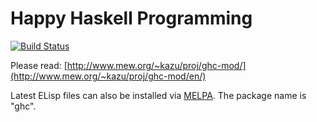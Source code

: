 # Happy Haskell Programming
[![Build Status](https://travis-ci.org/kazu-yamamoto/ghc-mod.png)](https://travis-ci.org/kazu-yamamoto/ghc-mod)

Please read: [http://www.mew.org/~kazu/proj/ghc-mod/](http://www.mew.org/~kazu/proj/ghc-mod/en/)

Latest ELisp files can also be installed via [MELPA](http://melpa.milkbox.net/). The package name is "ghc".
